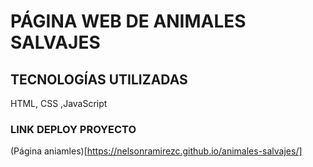 # PÁGINA WEB DE ANIMALES SALVAJES

## TECNOLOGÍAS UTILIZADAS
HTML, CSS ,JavaScript

### LINK DEPLOY PROYECTO
(Página aniamles)[https://nelsonramirezc.github.io/animales-salvajes/]